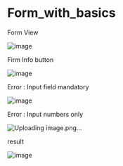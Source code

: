 # Form_with_basics

Form View

![image](https://github.com/anshuman-rai-27/Form_with_basics/assets/118046194/2cdd705a-186e-41c7-9ec8-1ed3d0b4547e)


Firm Info button

![image](https://github.com/anshuman-rai-27/Form_with_basics/assets/118046194/7d9c1031-66ae-47ae-bd98-3cf8fe417f93)


Error  :  Input field mandatory

![image](https://github.com/anshuman-rai-27/Form_with_basics/assets/118046194/cb6c2c05-0539-4815-a2d7-939921e638a0)

Error : Input numbers only

![Uploading image.png…]()



result


![image](https://github.com/anshuman-rai-27/Form_with_basics/assets/118046194/f2335dee-0ed9-4669-b35a-5979c0f53f94)
